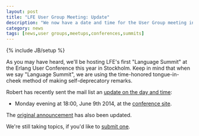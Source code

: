 ```yaml
---
layout: post
title: "LFE User Group Meeting: Update"
description: "We now have a date and time for the User Group meeting in Stockholm!"
category: news
tags: [news,user groups,meetups,conferences,summits]
---
```

{% include JB/setup %}

As you may have heard, we'll be hosting LFE's first "Language Summit" at the
Erlang User Conference this year in Stockholm. Keep in mind that when we say
"Language Summit", we are using the time-honored tongue-in-cheek method of
making self-deprecatory remarks.

Robert has recently sent the mail list an
<a href="https://groups.google.com/d/msg/lisp-flavoured-erlang/kb047yueF0w/4Swv2cKUwUMJ">update
on the day and time</a>:

* Monday evening at 18:00, June 9th 2014, at the
  <a href="http://www.erlang-factory.com/conference/show/conference-23/home/#venue">conference site</a>.

The <a href="http://cogitat.io/2014/05/lfe-design-summit.html">original announcement</a>
has also been updated.

We're still taking topics, if you'd like to
<a href="https://docs.google.com/a/cogitat.io/forms/d/1SlQot2mQ8VDcOTfqc9-48CPJpaCX1U1dIkxoEz8fT08/viewform">submit one</a>.
